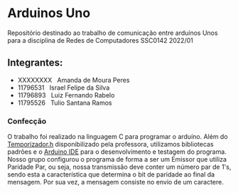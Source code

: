 # Arduinos Uno
Repositório destinado ao trabalho de comunicação entre arduínos Unos para a disciplina de Redes de Computadores SSC0142 2022/01

## Integrantes:
- XXXXXXXX &nbsp; Amanda de Moura Peres
- 11796531 &nbsp; Israel Felipe da Silva
- 11796893 &nbsp; Luiz Fernando Rabelo
- 11795526 &nbsp; Tulio Santana Ramos

### Confecção
O trabalho foi realizado na linguagem C para programar o arduíno. Além do [Temporizador.h](https://github.com/Tulio-Santana-Ramos/Arduinos/blob/main/Temporizador.h) disponibilizado pela professora, utilizamos bibliotecas padrões e o [Arduino IDE](https://www.arduino.cc/en/software) para o desenvolvimento e testagem do programa.
Nosso grupo configurou o programa de forma a ser um Emissor que utiliza Paridade Par, ou seja, nossa transmissão deve conter um número par de 1's, sendo esta a característica que determina o bit de paridade ao final da mensagem. Por sua vez, a mensagem consiste no envio de um caractere.
